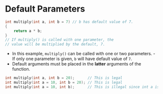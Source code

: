 # Default Parameters

```c++
int multiply(int a, int b = 7) // b has default value of 7.
{
    return a * b;
}
// If multiply() is called with one parameter, the
// value will be multiplied by the default, 7.
```

- In this example, `multiply()` can be called with one or two parameters. - If only one parameter is given, `b` will have default value of `7`. 
- Default arguments must be placed in the **latter** arguments of the function.

```c++
int multiply(int a, int b = 20);      // This is legal
int multiply(int a = 10, int b = 20); // This is legal
int multiply(int a = 10, int b);      // This is illegal since int a is in the former
```




